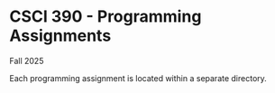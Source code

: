 # CSCI 390 - Programming Assignments

Fall 2025

Each programming assignment is located within a separate directory.
